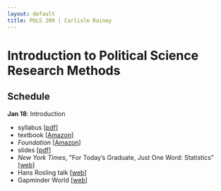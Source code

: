 ```yaml
---
layout: default
title: POLS 209 | Carlisle Rainey
---
```


# Introduction to Political Science Research Methods

## Schedule

**Jan 18**: Introduction
- syllabus [[pdf](files/syllabus.pdf)]  
- textbook [[Amazon](https://www.amazon.com/Statistics-4th-David-Freedman/dp/0393929728)]
- *Foundation* [[Amazon](https://www.amazon.com/Foundation-Isaac-Asimov/dp/0553293354)]
- slides [[pdf](files/slides-syllabus-questions.pdf)]  
- *New York Times*, "For Today’s Graduate, Just One Word: Statistics" [[web](http://www.nytimes.com/2009/08/06/technology/06stats.html)]
- Hans Rosling talk [[web](https://www.ted.com/talks/hans_rosling_shows_the_best_stats_you_ve_ever_seen)]
- Gapminder World [[web](http://www.gapminder.org/world)]
